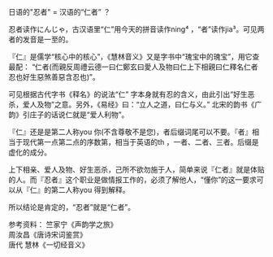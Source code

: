 日语的"忍者" = 汉语的“仁者” ？  

忍者读作にんじゃ，古汉语里“仁”用今天的拼音读作ning⁴  ，“者”读作jia³。可见两者的发音是一至的。

『仁』是儒学“核心中的核心”，《慧林音义》又是字书中“瑰宝中的瑰宝”，用它查最配：
“仁者(而親反周禮云德一曰仁鄭玄曰愛人及物曰仁上下相親曰仁釋名仁者忍也好生惡煞善惡含忍也)”。

可见根据古代字书《释名》的说法“仁” 字本身就有忍的含义，由此引出“好生恶杀，爱人及物”之意。另外，《易经》曰：“立人之道，曰仁与义。”  北宋的韵书《广韵》引庄子的话说仁就是“爱人利物”。

『仁』还是是第二人称you 你(不含尊敬不是您)，者后缀词尾可以不要。『者』相当于现代第一点第二点的序数第，相当于英语的th ，一者、二者、三者。后缀是虚化的成分。

上下相亲、爱人及物、好生恶杀，己所不欲勿施于人，简单来说『仁者』就是体贴的人。而『忍者』这个职业是做情报工作的，必须了解他人，“懂你”的这一要求可以从『仁』的第二人称you 得到解释。

所以结论是肯定的，“忍者”就是“仁者”。

参考资料：
竺家宁《声韵学之旅》  
周汝昌《唐诗宋词鉴赏》  
唐代  慧林《一切经音义》  

